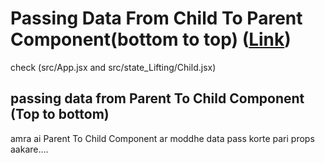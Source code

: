 # Passing Data From Child To Parent Component(bottom to top) ([Link](https://www.youtube.com/watch?v=xdW2uFA-SOg&list=PLgH5QX0i9K3rGtitufynBKMy5gAFpa1y8&index=33))


check (src/App.jsx and src/state_Lifting/Child.jsx)


## passing data from Parent To Child Component (Top to bottom)

amra ai Parent To Child Component ar moddhe data pass korte pari props aakare....
